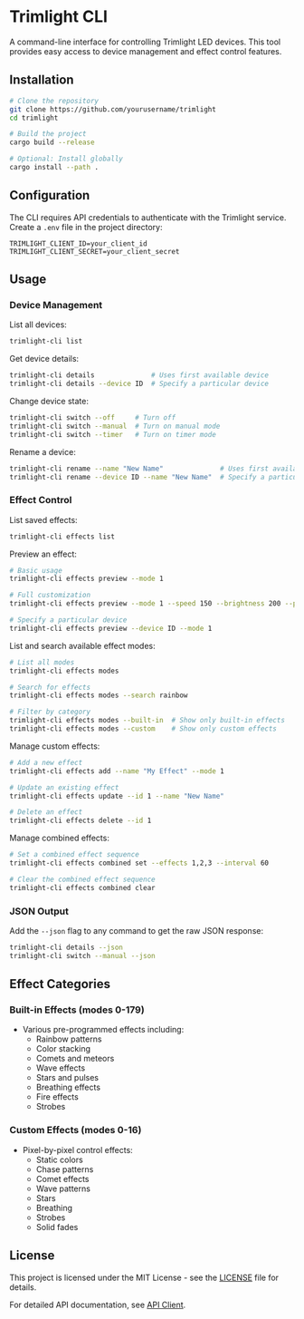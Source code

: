 # Trimlight CLI

A command-line interface for controlling Trimlight LED devices. This tool provides easy access to device management and effect control features.

## Installation

```bash
# Clone the repository
git clone https://github.com/yourusername/trimlight
cd trimlight

# Build the project
cargo build --release

# Optional: Install globally
cargo install --path .
```

## Configuration

The CLI requires API credentials to authenticate with the Trimlight service. Create a `.env` file in the project directory:

```env
TRIMLIGHT_CLIENT_ID=your_client_id
TRIMLIGHT_CLIENT_SECRET=your_client_secret
```

## Usage

### Device Management

List all devices:
```bash
trimlight-cli list
```

Get device details:
```bash
trimlight-cli details              # Uses first available device
trimlight-cli details --device ID  # Specify a particular device
```

Change device state:
```bash
trimlight-cli switch --off     # Turn off
trimlight-cli switch --manual  # Turn on manual mode
trimlight-cli switch --timer   # Turn on timer mode
```

Rename a device:
```bash
trimlight-cli rename --name "New Name"              # Uses first available device
trimlight-cli rename --device ID --name "New Name"  # Specify a particular device
```

### Effect Control

List saved effects:
```bash
trimlight-cli effects list
```

Preview an effect:
```bash
# Basic usage
trimlight-cli effects preview --mode 1

# Full customization
trimlight-cli effects preview --mode 1 --speed 150 --brightness 200 --pixel-len 45 --reverse

# Specify a particular device
trimlight-cli effects preview --device ID --mode 1
```

List and search available effect modes:
```bash
# List all modes
trimlight-cli effects modes

# Search for effects
trimlight-cli effects modes --search rainbow

# Filter by category
trimlight-cli effects modes --built-in  # Show only built-in effects
trimlight-cli effects modes --custom    # Show only custom effects
```

Manage custom effects:
```bash
# Add a new effect
trimlight-cli effects add --name "My Effect" --mode 1

# Update an existing effect
trimlight-cli effects update --id 1 --name "New Name"

# Delete an effect
trimlight-cli effects delete --id 1
```

Manage combined effects:
```bash
# Set a combined effect sequence
trimlight-cli effects combined set --effects 1,2,3 --interval 60

# Clear the combined effect sequence
trimlight-cli effects combined clear
```

### JSON Output

Add the `--json` flag to any command to get the raw JSON response:
```bash
trimlight-cli details --json
trimlight-cli switch --manual --json
```

## Effect Categories

### Built-in Effects (modes 0-179)
- Various pre-programmed effects including:
  - Rainbow patterns
  - Color stacking
  - Comets and meteors
  - Wave effects
  - Stars and pulses
  - Breathing effects
  - Fire effects
  - Strobes

### Custom Effects (modes 0-16)
- Pixel-by-pixel control effects:
  - Static colors
  - Chase patterns
  - Comet effects
  - Wave patterns
  - Stars
  - Breathing
  - Strobes
  - Solid fades

## License

This project is licensed under the MIT License - see the [LICENSE](LICENSE) file for details.

For detailed API documentation, see [API Client](docs/api-client.md).
